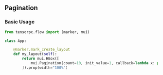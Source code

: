 ## Pagination

### Basic Usage

```Python
from tensorpc.flow import (marker, mui)

class App:

    @marker.mark_create_layout
    def my_layout(self):
        return mui.HBox([
            mui.Pagination(count=10, init_value=1, callback=lambda x: print(x))
        ]).prop(width="100%")

```

